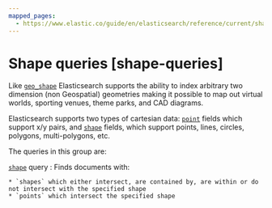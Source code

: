 ```yaml
---
mapped_pages:
  - https://www.elastic.co/guide/en/elasticsearch/reference/current/shape-queries.html
---
```


# Shape queries [shape-queries]

Like [`geo_shape`](/reference/elasticsearch/mapping-reference/geo-shape.md) Elasticsearch supports the ability to index arbitrary two dimension (non Geospatial) geometries making it possible to map out virtual worlds, sporting venues, theme parks, and CAD diagrams.

Elasticsearch supports two types of cartesian data: [`point`](/reference/elasticsearch/mapping-reference/point.md) fields which support x/y pairs, and [`shape`](/reference/elasticsearch/mapping-reference/shape.md) fields, which support points, lines, circles, polygons, multi-polygons, etc.

The queries in this group are:

[`shape`](/reference/query-languages/query-dsl-shape-query.md) query
:   Finds documents with:

    * `shapes` which either intersect, are contained by, are within or do not intersect with the specified shape
    * `points` which intersect the specified shape




